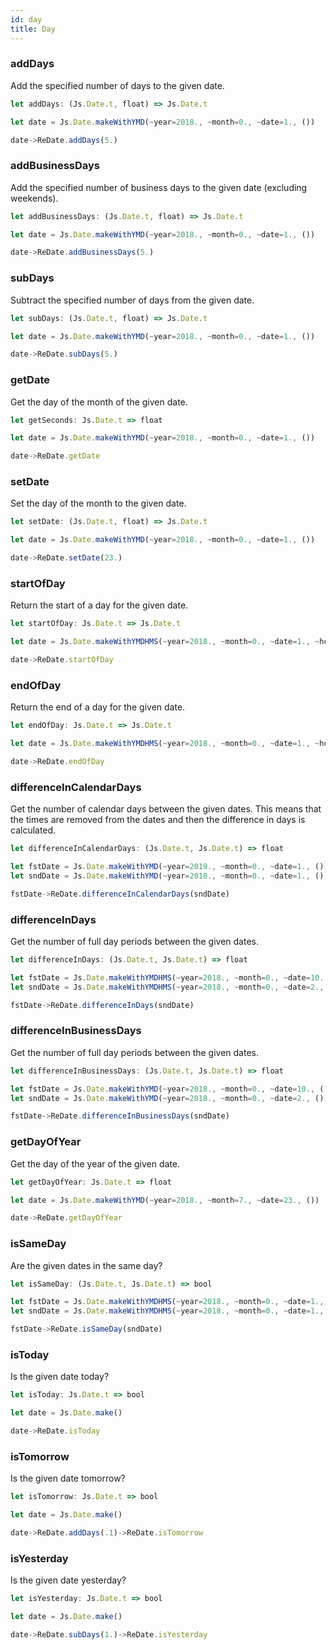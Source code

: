 ```yaml
---
id: day
title: Day
---
```



### addDays

Add the specified number of days to the given date.

```js
let addDays: (Js.Date.t, float) => Js.Date.t
```

```js
let date = Js.Date.makeWithYMD(~year=2018., ~month=0., ~date=1., ())

date->ReDate.addDays(5.)
```

### addBusinessDays

Add the specified number of business days to the given date (excluding weekends).

```js
let addBusinessDays: (Js.Date.t, float) => Js.Date.t
```

```js
let date = Js.Date.makeWithYMD(~year=2018., ~month=0., ~date=1., ())

date->ReDate.addBusinessDays(5.)
```

### subDays

Subtract the specified number of days from the given date.

```js
let subDays: (Js.Date.t, float) => Js.Date.t
```

```js
let date = Js.Date.makeWithYMD(~year=2018., ~month=0., ~date=1., ())

date->ReDate.subDays(5.)
```

### getDate

Get the day of the month of the given date.

```js
let getSeconds: Js.Date.t => float
```

```js
let date = Js.Date.makeWithYMD(~year=2018., ~month=0., ~date=1., ())

date->ReDate.getDate
```

### setDate

Set the day of the month to the given date.

```js
let setDate: (Js.Date.t, float) => Js.Date.t
```

```js
let date = Js.Date.makeWithYMD(~year=2018., ~month=0., ~date=1., ())

date->ReDate.setDate(23.)
```

### startOfDay

Return the start of a day for the given date.

```js
let startOfDay: Js.Date.t => Js.Date.t
```

```js
let date = Js.Date.makeWithYMDHMS(~year=2018., ~month=0., ~date=1., ~hours=16., ~minutes=50., ~seconds=12., ())

date->ReDate.startOfDay
```

### endOfDay

Return the end of a day for the given date.

```js
let endOfDay: Js.Date.t => Js.Date.t
```

```js
let date = Js.Date.makeWithYMDHMS(~year=2018., ~month=0., ~date=1., ~hours=16., ~minutes=50., ~seconds=12., ())

date->ReDate.endOfDay
```

### differenceInCalendarDays

Get the number of calendar days between the given dates. This means that the times are removed from the dates and then the difference in days is calculated.

```js
let differenceInCalendarDays: (Js.Date.t, Js.Date.t) => float
```

```js
let fstDate = Js.Date.makeWithYMD(~year=2019., ~month=0., ~date=1., ())
let sndDate = Js.Date.makeWithYMD(~year=2018., ~month=0., ~date=1., ())

fstDate->ReDate.differenceInCalendarDays(sndDate)
```

### differenceInDays

Get the number of full day periods between the given dates.

```js
let differenceInDays: (Js.Date.t, Js.Date.t) => float
```

```js
let fstDate = Js.Date.makeWithYMDHMS(~year=2018., ~month=0., ~date=10., ~hours=10., ~minutes=15., ~seconds=55., ())
let sndDate = Js.Date.makeWithYMDHMS(~year=2018., ~month=0., ~date=2., ~hours=20., ~minutes=50., ~seconds=10., ())

fstDate->ReDate.differenceInDays(sndDate)
```

### differenceInBusinessDays

Get the number of full day periods between the given dates.

```js
let differenceInBusinessDays: (Js.Date.t, Js.Date.t) => float
```

```js
let fstDate = Js.Date.makeWithYMD(~year=2018., ~month=0., ~date=10., ())
let sndDate = Js.Date.makeWithYMD(~year=2018., ~month=0., ~date=2., ())

fstDate->ReDate.differenceInBusinessDays(sndDate)
```

### getDayOfYear

Get the day of the year of the given date.

```js
let getDayOfYear: Js.Date.t => float
```

```js
let date = Js.Date.makeWithYMD(~year=2018., ~month=7., ~date=23., ())

date->ReDate.getDayOfYear
```

### isSameDay

Are the given dates in the same day?

```js
let isSameDay: (Js.Date.t, Js.Date.t) => bool
```

```js
let fstDate = Js.Date.makeWithYMDHMS(~year=2018., ~month=0., ~date=1., ~hours=16., ~minutes=50., ~seconds=12., ())
let sndDate = Js.Date.makeWithYMDHMS(~year=2018., ~month=0., ~date=1., ~hours=10., ~minutes=15., ~seconds=55., ())

fstDate->ReDate.isSameDay(sndDate)
```

### isToday

Is the given date today?

```js
let isToday: Js.Date.t => bool
```

```js
let date = Js.Date.make()

date->ReDate.isToday
```

### isTomorrow

Is the given date tomorrow?

```js
let isTomorrow: Js.Date.t => bool
```

```js
let date = Js.Date.make()

date->ReDate.addDays(.1)->ReDate.isTomorrow
```

### isYesterday

Is the given date yesterday?

```js
let isYesterday: Js.Date.t => bool
```

```js
let date = Js.Date.make()

date->ReDate.subDays(1.)->ReDate.isYesterday
```

